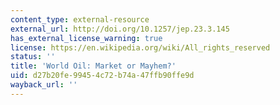```yaml
---
content_type: external-resource
external_url: http://doi.org/10.1257/jep.23.3.145
has_external_license_warning: true
license: https://en.wikipedia.org/wiki/All_rights_reserved
status: ''
title: 'World Oil: Market or Mayhem?'
uid: d27b20fe-9945-4c72-b74a-47ffb90ffe9d
wayback_url: ''
---
```


